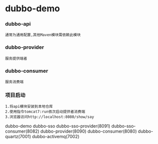 # dubbo-demo

### dubbo-api 
	
	通常为通用配置,其他Maven模块需依赖此模块
	
### dubbo-provider
	
	服务提供端者

### dubbo-consumer

	服务消费端
	
### 项目启动
	
	1.将api模块安装到本地仓库
	2.使用指令tomcat7:run依次启动提供者消费端
	3.浏览器访问http://localhost:8080/show/say
	
	
dubbo-demo
	dubbo-sso
		dubbo-sso-provider(8091)
		dubbo-sso-consumer(8082)
	dubbo-provider(8090)
	dubbo-consumer(8080)
	dubbo-quartz(7001)
	dubbo-activemq(7002)

